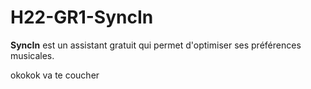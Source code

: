 # H22-GR1-SyncIn
**SyncIn** est un assistant gratuit qui permet d'optimiser ses préférences musicales.

okokok va te coucher

